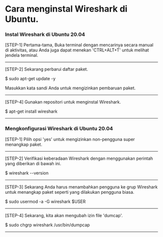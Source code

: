 # Cara menginstal Wireshark di Ubuntu.
### Instal Wireshark di Ubuntu 20.04

<p>[STEP-1] Pertama-tama, Buka terminal dengan mencarinya secara manual di aktivitas, atau Anda juga dapat menekan 'CTRL+ALT+T' untuk melihat jendela terminal.</p><hr>
<p>[STEP-2] Sekarang perbarui daftar paket.</p>
<p>$ sudo apt-get update -y</p>
<p>Masukkan kata sandi Anda untuk mengizinkan pembaruan paket.</p><hr>
<p>[STEP-4] Gunakan repositori untuk menginstal Wireshark.</p>
<p>$ apt-get install wireshark</p><hr>
<h3>Mengkonfigurasi Wireshark di Ubuntu 20.04</h3>
<p>[STEP-1] Pilih opsi 'yes' untuk mengizinkan non-pengguna super menangkap paket.</p><hr>
<p>[STEP-2] Verifikasi keberadaan Wireshark dengan menggunakan perintah yang diberikan di bawah ini.</p>
<p>$ wireshark --version</p><hr>
<p>[STEP-3] Sekarang Anda harus menambahkan pengguna ke grup Wireshark untuk menangkap paket seperti yang dilakukan pengguna biasa.</p>
<p>$ sudo usermod -a -G wireshark $USER</p><hr>
<p>[STEP-4] Sekarang, kita akan mengubah izin file 'dumcap'.</p>
<p>$ sudo chgrp wireshark /usr/bin/dumpcap</p><hr>




